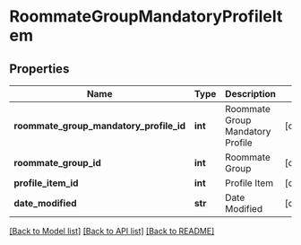 # RoommateGroupMandatoryProfileItem

## Properties
Name | Type | Description | Notes
------------ | ------------- | ------------- | -------------
**roommate_group_mandatory_profile_id** | **int** | Roommate Group Mandatory Profile | [optional] 
**roommate_group_id** | **int** | Roommate Group | [optional] 
**profile_item_id** | **int** | Profile Item | [optional] 
**date_modified** | **str** | Date Modified | [optional] 

[[Back to Model list]](../README.md#documentation-for-models) [[Back to API list]](../README.md#documentation-for-api-endpoints) [[Back to README]](../README.md)


